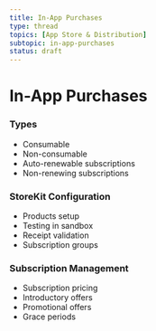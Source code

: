 ```yaml
---
title: In-App Purchases
type: thread
topics: [App Store & Distribution]
subtopic: in-app-purchases
status: draft
---
```


# In-App Purchases


### Types
- Consumable
- Non-consumable
- Auto-renewable subscriptions
- Non-renewing subscriptions

### StoreKit Configuration
- Products setup
- Testing in sandbox
- Receipt validation
- Subscription groups

### Subscription Management
- Subscription pricing
- Introductory offers
- Promotional offers
- Grace periods

